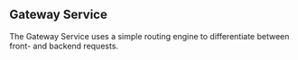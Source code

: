 ## Gateway Service 
The Gateway Service uses a simple routing engine to differentiate between front- and backend requests.

